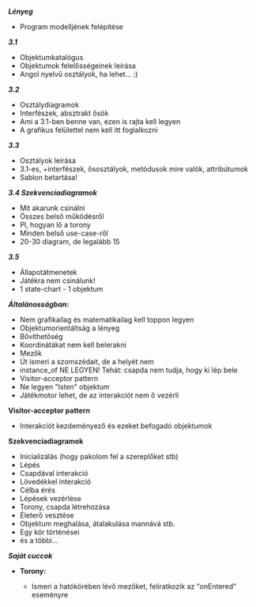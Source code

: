 ***Lényeg***

 * Program modelljének felépítése

***3.1***

 * Objektumkatalógus
 * Objektumok felelősségeinek leírása
 * Angol nyelvű osztályok, ha lehet... :)

***3.2***

 * Osztálydiagramok
 * Interfészek, absztrakt ősök
 * Ami a 3.1-ben benne van, ezen is rajta kell legyen
 * A grafikus felülettel nem kell itt foglalkozni

***3.3***

 * Osztályok leírása
 * 3.1-es, +interfészek, ősosztályok, metódusok mire valók, attribútumok
 * Sablon betartása!

***3.4 Szekvenciadiagramok***

 * Mit akarunk csinálni
 * Összes belső működésről
 * Pl, hogyan lő a torony
 * Minden belső use-case-ről
 * 20-30 diagram, de legalább 15

***3.5***

 * Állapotátmenetek
 * Játékra nem csinálunk!
 * 1 state-chart - 1 objektum


***Általánosságban:***

 * Nem grafikailag és matematikailag kell toppon legyen
 * Objektumorientáltság a lényeg
 * Bővíthetőség
 * Koordinátákat nem kell belerakni
 * Mezők
 * Út ismeri a szomszédait, de a helyét nem
 * instance_of NE LEGYEN! Tehát: csapda nem tudja, hogy ki lép bele
 * Visitor-acceptor pattern
 * Ne legyen "Isten" objektum
 * Játékmotor lehet, de az interakciót nem ő vezérli

**Visitor-acceptor pattern**

 * Interakciót kezdeményező és ezeket befogadó objektumok

**Szekvenciadiagramok**

 * Inicializálás (hogy pakolom fel a szereplőket stb)
 * Lépés
 * Csapdával interakció
 * Lövedékkel interakció
 * Célba érés
 * Lépések vezérlése
 * Torony, csapda létrehozása
 * Életerő vesztése
 * Objektum meghalása, átalakulása mannává stb.
 * Egy kör történései
 * és a többi...

 
***Saját cuccok***

 * **Torony:**
 
    * Ismeri a hatókörében lévő mezőket, feliratkozik az "onEntered" eseményre
